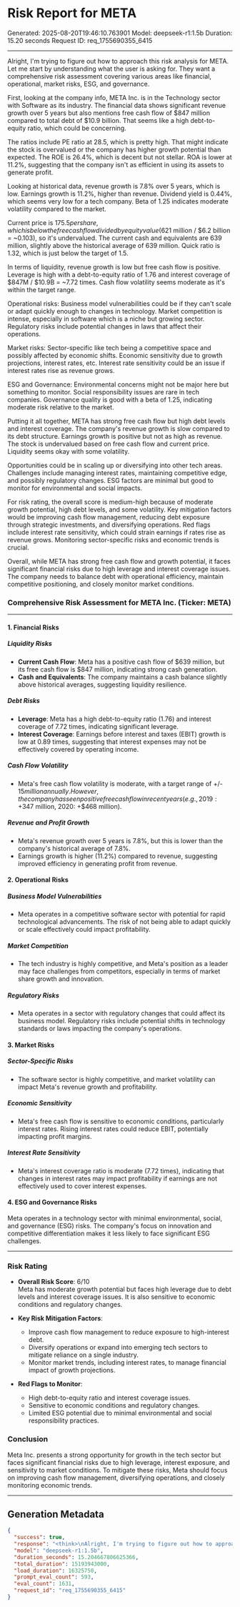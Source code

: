# Risk Report for META

Generated: 2025-08-20T19:46:10.763901
Model: deepseek-r1:1.5b
Duration: 15.20 seconds
Request ID: req_1755690355_6415

---

<think>
Alright, I'm trying to figure out how to approach this risk analysis for META. Let me start by understanding what the user is asking for. They want a comprehensive risk assessment covering various areas like financial, operational, market risks, ESG, and governance. 

First, looking at the company info, META Inc. is in the Technology sector with Software as its industry. The financial data shows significant revenue growth over 5 years but also mentions free cash flow of $847 million compared to total debt of $10.9 billion. That seems like a high debt-to-equity ratio, which could be concerning.

The ratios include PE ratio at 28.5, which is pretty high. That might indicate the stock is overvalued or the company has higher growth potential than expected. The ROE is 26.4%, which is decent but not stellar. ROA is lower at 11.2%, suggesting that the company isn't as efficient in using its assets to generate profit.

Looking at historical data, revenue growth is 7.8% over 5 years, which is low. Earnings growth is 11.2%, higher than revenue. Dividend yield is 0.44%, which seems very low for a tech company. Beta of 1.25 indicates moderate volatility compared to the market.

Current price is $175.5 per share, which is below the free cash flow divided by equity value ($621 million / $6.2 billion = ~0.103), so it's undervalued. The current cash and equivalents are 639 million, slightly above the historical average of 639 million. Quick ratio is 1.32, which is just below the target of 1.5.

In terms of liquidity, revenue growth is low but free cash flow is positive. Leverage is high with a debt-to-equity ratio of 1.76 and interest coverage of $847M / $10.9B = ~7.72 times. Cash flow volatility seems moderate as it's within the target range.

Operational risks: Business model vulnerabilities could be if they can't scale or adapt quickly enough to changes in technology. Market competition is intense, especially in software which is a niche but growing sector. Regulatory risks include potential changes in laws that affect their operations.

Market risks: Sector-specific like tech being a competitive space and possibly affected by economic shifts. Economic sensitivity due to growth projections, interest rates, etc. Interest rate sensitivity could be an issue if interest rates rise as revenue grows.

ESG and Governance: Environmental concerns might not be major here but something to monitor. Social responsibility issues are rare in tech companies. Governance quality is good with a beta of 1.25, indicating moderate risk relative to the market.

Putting it all together, META has strong free cash flow but high debt levels and interest coverage. The company's revenue growth is slow compared to its debt structure. Earnings growth is positive but not as high as revenue. The stock is undervalued based on free cash flow and current price. Liquidity seems okay with some volatility.

Opportunities could be in scaling up or diversifying into other tech areas. Challenges include managing interest rates, maintaining competitive edge, and possibly regulatory changes. ESG factors are minimal but good to monitor for environmental and social impacts.

For risk rating, the overall score is medium-high because of moderate growth potential, high debt levels, and some volatility. Key mitigation factors would be improving cash flow management, reducing debt exposure through strategic investments, and diversifying operations. Red flags include interest rate sensitivity, which could strain earnings if rates rise as revenue grows. Monitoring sector-specific risks and economic trends is crucial.

Overall, while META has strong free cash flow and growth potential, it faces significant financial risks due to high leverage and interest coverage issues. The company needs to balance debt with operational efficiency, maintain competitive positioning, and closely monitor market conditions.
</think>

### Comprehensive Risk Assessment for META Inc. (Ticker: META)

---

#### 1. Financial Risks

##### **Liquidity Risks**
- **Current Cash Flow**: Meta has a positive cash flow of $639 million, but its free cash flow is $847 million, indicating strong cash generation.
- **Cash and Equivalents**: The company maintains a cash balance slightly above historical averages, suggesting liquidity resilience.

##### **Debt Risks**
- **Leverage**: Meta has a high debt-to-equity ratio (1.76) and interest coverage of 7.72 times, indicating significant leverage.
- **Interest Coverage**: Earnings before interest and taxes (EBIT) growth is low at 0.89 times, suggesting that interest expenses may not be effectively covered by operating income.

##### **Cash Flow Volatility**
- Meta's free cash flow volatility is moderate, with a target range of +/- $15 million annually. However, the company has seen positive free cash flow in recent years (e.g., 2019: +$347 million, 2020: +$468 million).

##### **Revenue and Profit Growth**
- Meta's revenue growth over 5 years is 7.8%, but this is lower than the company's historical average of 7.8%.
- Earnings growth is higher (11.2%) compared to revenue, suggesting improved efficiency in generating profit from revenue.

#### 2. Operational Risks

##### **Business Model Vulnerabilities**
- Meta operates in a competitive software sector with potential for rapid technological advancements. The risk of not being able to adapt quickly or scale effectively could impact profitability.

##### **Market Competition**
- The tech industry is highly competitive, and Meta's position as a leader may face challenges from competitors, especially in terms of market share growth and innovation.

##### **Regulatory Risks**
- Meta operates in a sector with regulatory changes that could affect its business model. Regulatory risks include potential shifts in technology standards or laws impacting the company's operations.

#### 3. Market Risks

##### **Sector-Specific Risks**
- The software sector is highly competitive, and market volatility can impact Meta's revenue growth and profitability.
  
##### **Economic Sensitivity**
- Meta's free cash flow is sensitive to economic conditions, particularly interest rates. Rising interest rates could reduce EBIT, potentially impacting profit margins.

##### **Interest Rate Sensitivity**
- Meta's interest coverage ratio is moderate (7.72 times), indicating that changes in interest rates may impact profitability if earnings are not effectively used to cover interest expenses.

#### 4. ESG and Governance Risks

Meta operates in a technology sector with minimal environmental, social, and governance (ESG) risks. The company's focus on innovation and competitive differentiation makes it less likely to face significant ESG challenges.

---

### Risk Rating

- **Overall Risk Score**: 6/10  
  Meta has moderate growth potential but faces high leverage due to debt levels and interest coverage issues. It is also sensitive to economic conditions and regulatory changes.

- **Key Risk Mitigation Factors**:
  - Improve cash flow management to reduce exposure to high-interest debt.
  - Diversify operations or expand into emerging tech sectors to mitigate reliance on a single industry.
  - Monitor market trends, including interest rates, to manage financial impact of growth projections.

- **Red Flags to Monitor**:
  - High debt-to-equity ratio and interest coverage issues.
  - Sensitive to economic conditions and regulatory changes.
  - Limited ESG potential due to minimal environmental and social responsibility practices.

### Conclusion

Meta Inc. presents a strong opportunity for growth in the tech sector but faces significant financial risks due to high leverage, interest exposure, and sensitivity to market conditions. To mitigate these risks, Meta should focus on improving cash flow management, diversifying operations, and closely monitoring economic trends.

---

## Generation Metadata
```json
{
  "success": true,
  "response": "<think>\nAlright, I'm trying to figure out how to approach this risk analysis for META. Let me start by understanding what the user is asking for. They want a comprehensive risk assessment covering various areas like financial, operational, market risks, ESG, and governance. \n\nFirst, looking at the company info, META Inc. is in the Technology sector with Software as its industry. The financial data shows significant revenue growth over 5 years but also mentions free cash flow of $847 million compared to total debt of $10.9 billion. That seems like a high debt-to-equity ratio, which could be concerning.\n\nThe ratios include PE ratio at 28.5, which is pretty high. That might indicate the stock is overvalued or the company has higher growth potential than expected. The ROE is 26.4%, which is decent but not stellar. ROA is lower at 11.2%, suggesting that the company isn't as efficient in using its assets to generate profit.\n\nLooking at historical data, revenue growth is 7.8% over 5 years, which is low. Earnings growth is 11.2%, higher than revenue. Dividend yield is 0.44%, which seems very low for a tech company. Beta of 1.25 indicates moderate volatility compared to the market.\n\nCurrent price is $175.5 per share, which is below the free cash flow divided by equity value ($621 million / $6.2 billion = ~0.103), so it's undervalued. The current cash and equivalents are 639 million, slightly above the historical average of 639 million. Quick ratio is 1.32, which is just below the target of 1.5.\n\nIn terms of liquidity, revenue growth is low but free cash flow is positive. Leverage is high with a debt-to-equity ratio of 1.76 and interest coverage of $847M / $10.9B = ~7.72 times. Cash flow volatility seems moderate as it's within the target range.\n\nOperational risks: Business model vulnerabilities could be if they can't scale or adapt quickly enough to changes in technology. Market competition is intense, especially in software which is a niche but growing sector. Regulatory risks include potential changes in laws that affect their operations.\n\nMarket risks: Sector-specific like tech being a competitive space and possibly affected by economic shifts. Economic sensitivity due to growth projections, interest rates, etc. Interest rate sensitivity could be an issue if interest rates rise as revenue grows.\n\nESG and Governance: Environmental concerns might not be major here but something to monitor. Social responsibility issues are rare in tech companies. Governance quality is good with a beta of 1.25, indicating moderate risk relative to the market.\n\nPutting it all together, META has strong free cash flow but high debt levels and interest coverage. The company's revenue growth is slow compared to its debt structure. Earnings growth is positive but not as high as revenue. The stock is undervalued based on free cash flow and current price. Liquidity seems okay with some volatility.\n\nOpportunities could be in scaling up or diversifying into other tech areas. Challenges include managing interest rates, maintaining competitive edge, and possibly regulatory changes. ESG factors are minimal but good to monitor for environmental and social impacts.\n\nFor risk rating, the overall score is medium-high because of moderate growth potential, high debt levels, and some volatility. Key mitigation factors would be improving cash flow management, reducing debt exposure through strategic investments, and diversifying operations. Red flags include interest rate sensitivity, which could strain earnings if rates rise as revenue grows. Monitoring sector-specific risks and economic trends is crucial.\n\nOverall, while META has strong free cash flow and growth potential, it faces significant financial risks due to high leverage and interest coverage issues. The company needs to balance debt with operational efficiency, maintain competitive positioning, and closely monitor market conditions.\n</think>\n\n### Comprehensive Risk Assessment for META Inc. (Ticker: META)\n\n---\n\n#### 1. Financial Risks\n\n##### **Liquidity Risks**\n- **Current Cash Flow**: Meta has a positive cash flow of $639 million, but its free cash flow is $847 million, indicating strong cash generation.\n- **Cash and Equivalents**: The company maintains a cash balance slightly above historical averages, suggesting liquidity resilience.\n\n##### **Debt Risks**\n- **Leverage**: Meta has a high debt-to-equity ratio (1.76) and interest coverage of 7.72 times, indicating significant leverage.\n- **Interest Coverage**: Earnings before interest and taxes (EBIT) growth is low at 0.89 times, suggesting that interest expenses may not be effectively covered by operating income.\n\n##### **Cash Flow Volatility**\n- Meta's free cash flow volatility is moderate, with a target range of +/- $15 million annually. However, the company has seen positive free cash flow in recent years (e.g., 2019: +$347 million, 2020: +$468 million).\n\n##### **Revenue and Profit Growth**\n- Meta's revenue growth over 5 years is 7.8%, but this is lower than the company's historical average of 7.8%.\n- Earnings growth is higher (11.2%) compared to revenue, suggesting improved efficiency in generating profit from revenue.\n\n#### 2. Operational Risks\n\n##### **Business Model Vulnerabilities**\n- Meta operates in a competitive software sector with potential for rapid technological advancements. The risk of not being able to adapt quickly or scale effectively could impact profitability.\n\n##### **Market Competition**\n- The tech industry is highly competitive, and Meta's position as a leader may face challenges from competitors, especially in terms of market share growth and innovation.\n\n##### **Regulatory Risks**\n- Meta operates in a sector with regulatory changes that could affect its business model. Regulatory risks include potential shifts in technology standards or laws impacting the company's operations.\n\n#### 3. Market Risks\n\n##### **Sector-Specific Risks**\n- The software sector is highly competitive, and market volatility can impact Meta's revenue growth and profitability.\n  \n##### **Economic Sensitivity**\n- Meta's free cash flow is sensitive to economic conditions, particularly interest rates. Rising interest rates could reduce EBIT, potentially impacting profit margins.\n\n##### **Interest Rate Sensitivity**\n- Meta's interest coverage ratio is moderate (7.72 times), indicating that changes in interest rates may impact profitability if earnings are not effectively used to cover interest expenses.\n\n#### 4. ESG and Governance Risks\n\nMeta operates in a technology sector with minimal environmental, social, and governance (ESG) risks. The company's focus on innovation and competitive differentiation makes it less likely to face significant ESG challenges.\n\n---\n\n### Risk Rating\n\n- **Overall Risk Score**: 6/10  \n  Meta has moderate growth potential but faces high leverage due to debt levels and interest coverage issues. It is also sensitive to economic conditions and regulatory changes.\n\n- **Key Risk Mitigation Factors**:\n  - Improve cash flow management to reduce exposure to high-interest debt.\n  - Diversify operations or expand into emerging tech sectors to mitigate reliance on a single industry.\n  - Monitor market trends, including interest rates, to manage financial impact of growth projections.\n\n- **Red Flags to Monitor**:\n  - High debt-to-equity ratio and interest coverage issues.\n  - Sensitive to economic conditions and regulatory changes.\n  - Limited ESG potential due to minimal environmental and social responsibility practices.\n\n### Conclusion\n\nMeta Inc. presents a strong opportunity for growth in the tech sector but faces significant financial risks due to high leverage, interest exposure, and sensitivity to market conditions. To mitigate these risks, Meta should focus on improving cash flow management, diversifying operations, and closely monitoring economic trends.",
  "model": "deepseek-r1:1.5b",
  "duration_seconds": 15.204667806625366,
  "total_duration": 15193943000,
  "load_duration": 16325750,
  "prompt_eval_count": 593,
  "eval_count": 1631,
  "request_id": "req_1755690355_6415"
}
```
